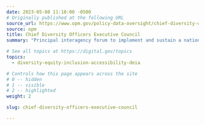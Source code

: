 ```yaml
---
date: 2023-05-08 11:10:00 -0500
# Originally published at the following URL
source_url: https://www.opm.gov/policy-data-oversight/chief-diversity-officers-executive-council/
source: opm
title: Chief Diversity Officers Executive Council
summary: "Principal interagency forum to implement and sustain a national strategy for diversity, equity, inclusion, and accessibility across the federal government and position the federal government as a model for DEIA."

# See all topics at https://digital.gov/topics
topics:
  - diversity-equity-inclusion-accessibility-deia

# Controls how this page appears across the site
# 0 -- hidden
# 1 -- visible
# 2 -- highlighted
weight: 2

slug: chief-diversity-officers-executive-council

---
```

